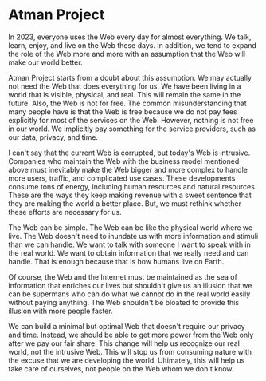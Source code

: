 # Atman Project

In 2023, everyone uses the Web every day for almost everything. We talk, learn, enjoy, and live on the Web these days. In addition, we tend to expand the role of the Web more and more with an assumption that the Web will make our world better. 

Atman Project starts from a doubt about this assumption. We may actually not need the Web that does everything for us. We have been living in a world that is visible, physical, and real. This will remain the same in the future. Also, the Web is not for free. The common misunderstanding that many people have is that the Web is free because we do not pay fees explicitly for most of the services on the Web. However, nothing is not free in our world. We implicitly pay something for the service providers, such as our data, privacy, and time. 

I can't say that the current Web is corrupted, but today's Web is intrusive. Companies who maintain the Web with the business model mentioned above must inevitably make the Web bigger and more complex to handle more users, traffic, and complicated use cases. These developments consume tons of energy, including human resources and natural resources. These are the ways they keep making revenue with a sweet sentence that they are making the world a better place. But, we must rethink whether these efforts are necessary for us.

The Web can be simple. The Web can be like the physical world where we live. The Web doesn't need to inundate us with more information and stimuli than we can handle. We want to talk with someone I want to speak with in the real world. We want to obtain information that we really need and can handle. That is enough because that is how humans live on Earth. 

Of course, the Web and the Internet must be maintained as the sea of information that enriches our lives but shouldn't give us an illusion that we can be supermans who can do what we cannot do in the real world easily without paying anything. The Web shouldn't be bloated to provide this illusion with more people faster. 

We can build a minimal but optimal Web that doesn't require our privacy and time. Instead, we should be able to get more power from the Web only after we pay our fair share. This change will help us recognize our real world, not the intrusive Web. This will stop us from consuming nature with the excuse that we are developing the world. Ultimately, this will help us take care of ourselves, not people on the Web whom we don't know.
